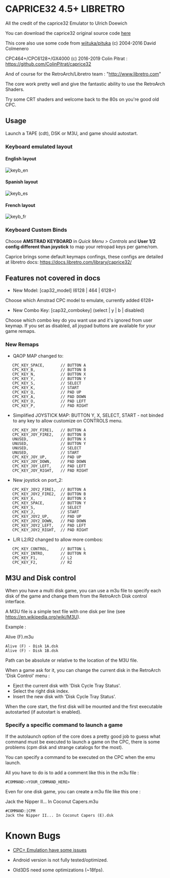 # CAPRICE32 4.5+ LIBRETRO

All the credit of the caprice32 Emulator to Ulrich Doewich

You can download the caprice32 original source code [here](http://sourceforge.net/projects/caprice32/)


This core also use some code from [wiituka/pituka](http://code.google.com/p/wiituka/) (c) 2004-2016 David Colmenero


CPC464+/CPC6128+/GX4000 (c) 2016-2019 Colin Pitrat : https://github.com/ColinPitrat/caprice32


And of course for the RetroArch/Libretro team : "http://www.libretro.com"

The core work pretty well and give the fantastic ability to use the RetroArch Shaders.

Try some CRT shaders and welcome back to the 80s on you're good old CPC.

## Usage

Launch a TAPE (cdt), DSK or M3U, and game should autostart.

### Keyboard emulated layout
#### English layout
![keyb_en](https://user-images.githubusercontent.com/560310/54316312-abdeb180-45e0-11e9-9063-faf78fec9d6d.png)
#### Spanish layout
![keyb_es](https://user-images.githubusercontent.com/560310/54316295-9ff2ef80-45e0-11e9-9ae4-a2e3fb064600.png)
#### French layout
![keyb_fr](https://user-images.githubusercontent.com/560310/54316280-97021e00-45e0-11e9-91b5-da73a87534d6.png)


### Keyboard Custom Binds
Choose **AMSTRAD KEYBOARD** in _Quick Menu > Controls_ and **User 1/2 config different than joystick** to map your retropad keys per game/rom.

Caprice brings some default keymaps confings, these configs are detailed at libretro docs: https://docs.libretro.com/library/caprice32/

## Features not covered in docs

 * New Model: [cap32_model] (6128 | 464 | 6128+)

Choose which Amstrad CPC model to emulate, currently added 6128+

 * New Combo Key: [cap32_combokey] (select | y | b | disabled)

Choose which combo key do you want use and it's ignored from user keymap. If you set as disabled, all joypad buttons are available for your game remaps.

### New Remaps

 * QAOP MAP changed to: 
```
   CPC_KEY_SPACE,       // BUTTON A
   CPC_KEY_B,           // BUTTON B
   CPC_KEY_N,           // BUTTON X
   CPC_KEY_Y,           // BUTTON Y
   CPC_KEY_S,           // SELECT
   CPC_KEY_K,           // START
   CPC_KEY_Q,           // PAD UP
   CPC_KEY_A,           // PAD DOWN
   CPC_KEY_O,           // PAD LEFT
   CPC_KEY_P,           // PAD RIGHT
```

* Simplified JOYSTICK MAP: BUTTON Y, X, SELECT, START - not binded to any key to allow customize on CONTROLS menu.
```
   CPC_KEY_JOY_FIRE1,   // BUTTON A
   CPC_KEY_JOY_FIRE2,   // BUTTON B
   UNUSED,              // BUTTON X
   UNUSED,              // BUTTON Y
   UNUSED,              // SELECT
   UNUSED,              // START
   CPC_KEY_JOY_UP,      // PAD UP
   CPC_KEY_JOY_DOWN,    // PAD DOWN
   CPC_KEY_JOY_LEFT,    // PAD LEFT
   CPC_KEY_JOY_RIGHT,   // PAD RIGHT
```
 * New joystick on port_2: 
```
   CPC_KEY_JOY2_FIRE1,  // BUTTON A
   CPC_KEY_JOY2_FIRE2,  // BUTTON B
   CPC_KEY_X,           // BUTTON X
   CPC_KEY_SPACE,       // BUTTON Y
   CPC_KEY_S,           // SELECT
   CPC_KEY_J,           // START
   CPC_KEY_JOY2_UP,     // PAD UP
   CPC_KEY_JOY2_DOWN,   // PAD DOWN
   CPC_KEY_JOY2_LEFT,   // PAD LEFT
   CPC_KEY_JOY2_RIGHT,  // PAD RIGHT
```

 * L/R L2/R2 changed to allow more combos:
```
   CPC_KEY_CONTROL,     // BUTTON L
   CPC_KEY_INTRO,       // BUTTON R
   CPC_KEY_F1,          // L2
   CPC_KEY_F2,          // R2
```

## M3U and Disk control

When you have a multi disk game, you can use a m3u file to specify each disk of the game and change them from the RetroArch Disk control interface.

A M3U file is a simple text file with one disk per line (see https://en.wikipedia.org/wiki/M3U).

Example :

Alive (F).m3u
```
Alive (F) - Disk 1A.dsk
Alive (F) - Disk 1B.dsk
```
Path can be absolute or relative to the location of the M3U file.

When a game ask for it, you can change the current disk in the RetroArch 'Disk Control' menu :
- Eject the current disk with 'Disk Cycle Tray Status'.
- Select the right disk index.
- Insert the new disk with 'Disk Cycle Tray Status'.

When the core start, the first disk will be mounted and the first executable autostarted (if autostart is enabled).


### Specify a specific command to launch a game

If the autolaunch option of the core does a pretty good job to guess what command must be executed to launch a game on the CPC, there is some problems (cpm disk and strange catalogs for the most).

You can specify a command to be executed on the CPC when the emu launch.

All you have to do is to add a comment like this in the m3u file :

```
#COMMAND:<YOUR_COMMAND_HERE>
```

Even for one disk game, you can create a m3u file like this one :

Jack the Nipper II... In Coconut Capers.m3u
```
#COMMAND:|CPM
Jack the Nipper II... In Coconut Capers (E).dsk
```


# Known Bugs

- [CPC+ Emulation have some issues](https://github.com/libretro/libretro-cap32/issues/59)

- Android version is not fully tested/optimized.

- Old3DS need some optimizations (~18fps).
